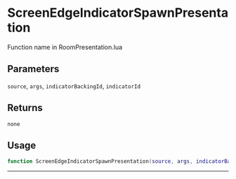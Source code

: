 # ScreenEdgeIndicatorSpawnPresentation
Function name in RoomPresentation.lua
## Parameters
`source`, `args`, `indicatorBackingId`, `indicatorId`
## Returns
`none`
## Usage
```lua
function ScreenEdgeIndicatorSpawnPresentation(source, args, indicatorBackingId, indicatorId)
```
---
